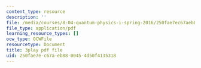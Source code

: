```yaml
---
content_type: resource
description: ''
file: /media/courses/8-04-quantum-physics-i-spring-2016/250fae7ec67aeb8800454d50f4135318_7q32Wnm4dEw.pdf
file_type: application/pdf
learning_resource_types: []
ocw_type: OCWFile
resourcetype: Document
title: 3play pdf file
uid: 250fae7e-c67a-eb88-0045-4d50f4135318
---
```

